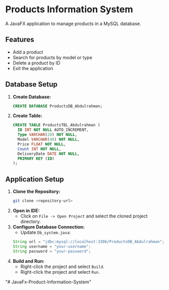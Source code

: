 # Products Information System

A JavaFX application to manage products in a MySQL database.

## Features
- Add a product
- Search for products by model or type
- Delete a product by ID
- Exit the application

## Database Setup
1. **Create Database:**
    ```sql
    CREATE DATABASE ProductsDB_Abdulrahman;
    ```
2. **Create Table:**
    ```sql
    CREATE TABLE ProductsTBL_Abdulrahman (
      ID INT NOT NULL AUTO_INCREMENT,
      Type VARCHAR(20) NOT NULL,
      Model VARCHAR(40) NOT NULL,
      Price FLOAT NOT NULL,
      Count INT NOT NULL,
      DeliveryDate DATE NOT NULL,
      PRIMARY KEY (ID)
    );
    ```

## Application Setup
1. **Clone the Repository:**
    ```bash
    git clone <repository-url>
    ```
2. **Open in IDE:**
    - Click on `File -> Open Project` and select the cloned project directory.
3. **Configure Database Connection:**
    - Update `Db_system.java`:
    ```java
    String url = "jdbc:mysql://localhost:3306/ProductsDB_Abdulrahman";
    String username = "your-username";
    String password = "your-password";
    ```
4. **Build and Run:**
    - Right-click the project and select `Build`.
    - Right-click the project and select `Run`.

"# JavaFx-Product-Information-System" 
